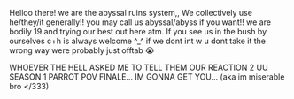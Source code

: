 Helloo there! we are the abyssal ruins system,, We collectively use he/they/it generally!! you may call us abyssal/abyss if you want!! we are bodily 19 and trying our best out here atm. If you see us in the bush by ourselves c+h is always welcome ^_^ 
if we dont int w u dont take it the wrong way were probably just offtab :sob:

WHOEVER THE HELL ASKED ME TO TELL THEM OUR REACTION 2 UU SEASON 1 PARROT POV FINALE... IM GONNA GET YOU... (aka im miserable bro </333)
<!--
**shatteredsaline/shatteredsaline** is a ✨ _special_ ✨ repository because its `README.md` (this file) appears on your GitHub profile.

Here are some ideas to get you started:

- 🔭 I’m currently working on ...
- 🌱 I’m currently learning ...
- 👯 I’m looking to collaborate on ...
- 🤔 I’m looking for help with ...
- 💬 Ask me about ...
- 📫 How to reach me: ...
- 😄 Pronouns: ...
- ⚡ Fun fact: ...
-->
